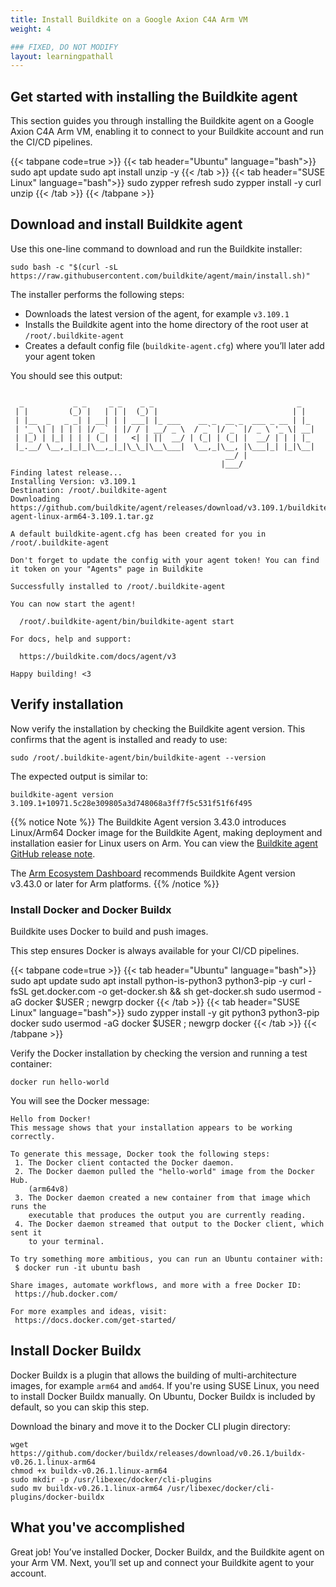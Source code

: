 ```yaml
---
title: Install Buildkite on a Google Axion C4A Arm VM
weight: 4

### FIXED, DO NOT MODIFY
layout: learningpathall
---
```


## Get started with installing the Buildkite agent
This section guides you through installing the Buildkite agent on a Google Axion C4A Arm VM, enabling it to connect to your Buildkite account and run the CI/CD pipelines.

{{< tabpane code=true >}}
  {{< tab header="Ubuntu" language="bash">}}
sudo apt update
sudo apt install unzip -y
  {{< /tab >}}
  {{< tab header="SUSE Linux" language="bash">}}
sudo zypper refresh
sudo zypper install -y curl unzip
  {{< /tab >}}
{{< /tabpane >}}

## Download and install Buildkite agent

Use this one-line command to download and run the Buildkite installer:

```console
sudo bash -c "$(curl -sL https://raw.githubusercontent.com/buildkite/agent/main/install.sh)" 
```
The installer performs the following steps:

- Downloads the latest version of the agent, for example `v3.109.1`  
- Installs the Buildkite agent into the home directory of the root user at `/root/.buildkite-agent`  
- Creates a default config file (`buildkite-agent.cfg`) where you’ll later add your agent token 

You should see this output:

```output
 
  _           _ _     _ _    _ _                                _
 | |         (_) |   | | |  (_) |                              | |
 | |__  _   _ _| | __| | | ___| |_ ___    __ _  __ _  ___ _ __ | |_
 | '_ \| | | | | |/ _` | |/ / | __/ _ \  / _` |/ _` |/ _ \ '_ \| __|
 | |_) | |_| | | | (_| |   <| | ||  __/ | (_| | (_| |  __/ | | | |_
 |_.__/ \__,_|_|_|\__,_|_|\_\_|\__\___|  \__,_|\__, |\___|_| |_|\__|
                                                __/ |
                                               |___/
Finding latest release...
Installing Version: v3.109.1
Destination: /root/.buildkite-agent
Downloading https://github.com/buildkite/agent/releases/download/v3.109.1/buildkite-agent-linux-arm64-3.109.1.tar.gz

A default buildkite-agent.cfg has been created for you in /root/.buildkite-agent

Don't forget to update the config with your agent token! You can find it token on your "Agents" page in Buildkite

Successfully installed to /root/.buildkite-agent

You can now start the agent!

  /root/.buildkite-agent/bin/buildkite-agent start

For docs, help and support:

  https://buildkite.com/docs/agent/v3

Happy building! <3
```

## Verify installation

Now verify the installation by checking the Buildkite agent version. This confirms that the agent is installed and ready to use:

```console
sudo /root/.buildkite-agent/bin/buildkite-agent --version
```

The expected output is similar to:

```output
buildkite-agent version 3.109.1+10971.5c28e309805a3d748068a3ff7f5c531f51f6f495
```

{{% notice Note %}}
The Buildkite Agent version 3.43.0 introduces Linux/Arm64 Docker image for the Buildkite Agent, making deployment and installation easier for Linux users on Arm. You can view the [Buildkite agent GitHub release note](https://github.com/buildkite/agent/releases/tag/v3.43.0).

The [Arm Ecosystem Dashboard](https://developer.arm.com/ecosystem-dashboard/) recommends Buildkite Agent version v3.43.0 or later for Arm platforms.
{{% /notice %}}
### Install Docker and Docker Buildx

Buildkite uses Docker to build and push images.

This step ensures Docker is always available for your CI/CD pipelines.

{{< tabpane code=true >}}
  {{< tab header="Ubuntu" language="bash">}}
sudo apt update
sudo apt install python-is-python3 python3-pip -y
curl -fsSL get.docker.com -o get-docker.sh && sh get-docker.sh
sudo usermod -aG docker $USER ; newgrp docker
  {{< /tab >}}
  {{< tab header="SUSE Linux" language="bash">}}
sudo zypper install -y git python3 python3-pip docker
sudo usermod -aG docker $USER ; newgrp docker
  {{< /tab >}}
{{< /tabpane >}}

Verify the Docker installation by checking the version and running a test container:

```console
docker run hello-world
```

You will see the Docker message:

```output
Hello from Docker!
This message shows that your installation appears to be working correctly.

To generate this message, Docker took the following steps:
 1. The Docker client contacted the Docker daemon.
 2. The Docker daemon pulled the "hello-world" image from the Docker Hub.
    (arm64v8)
 3. The Docker daemon created a new container from that image which runs the
    executable that produces the output you are currently reading.
 4. The Docker daemon streamed that output to the Docker client, which sent it
    to your terminal.

To try something more ambitious, you can run an Ubuntu container with:
 $ docker run -it ubuntu bash

Share images, automate workflows, and more with a free Docker ID:
 https://hub.docker.com/

For more examples and ideas, visit:
 https://docs.docker.com/get-started/
```

##  Install Docker Buildx

Docker Buildx is a plugin that allows the building of multi-architecture images, for example `arm64` and `amd64`. 
If you're using SUSE Linux, you need to install Docker Buildx manually. On Ubuntu, Docker Buildx is included by default, so you can skip this step.

Download the binary and move it to the Docker CLI plugin directory:

```console
wget https://github.com/docker/buildx/releases/download/v0.26.1/buildx-v0.26.1.linux-arm64
chmod +x buildx-v0.26.1.linux-arm64
sudo mkdir -p /usr/libexec/docker/cli-plugins
sudo mv buildx-v0.26.1.linux-arm64 /usr/libexec/docker/cli-plugins/docker-buildx
```

## What you've accomplished

Great job! You’ve installed Docker, Docker Buildx, and the Buildkite agent on your Arm VM. Next, you’ll set up and connect your Buildkite agent to your account.
